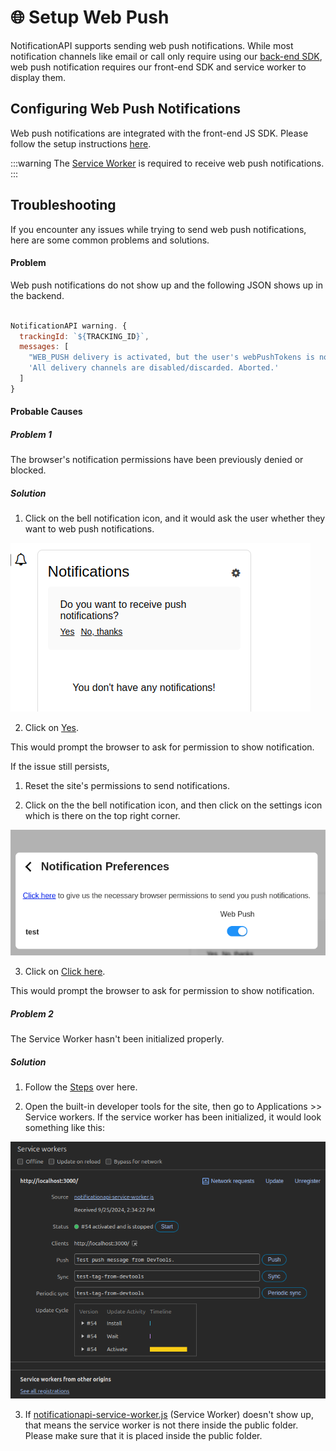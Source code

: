 # 🌐 Setup Web Push

NotificationAPI supports sending web push notifications. While most notification channels like email or call only require using our [back-end SDK](../quick-start/send-a-notification), web push notification requires our front-end SDK and service worker to display them.

## Configuring Web Push Notifications

Web push notifications are integrated with the front-end JS SDK. Please follow the setup instructions [here](../reference/js-client#setup).

:::warning
The [Service Worker](../reference/js-client.md#service-worker-setup) is required to receive web push notifications.
:::

## Troubleshooting

If you encounter any issues while trying to send web push notifications, here are some common problems and solutions.

#### Problem

Web push notifications do not show up and the following JSON shows up in the backend.

```JavaScript

NotificationAPI warning. {
  trackingId: `${TRACKING_ID}`,
  messages: [
    "WEB_PUSH delivery is activated, but the user's webPushTokens is not provided. Discarding WEB_PUSH.",
    'All delivery channels are disabled/discarded. Aborted.'
  ]
}

```

#### Probable Causes

##### Problem 1

The browser's notification permissions have been previously denied or blocked.

##### Solution

1. Click on the bell notification icon, and it would ask the user whether they want to web push notifications.

![notification icon](image.png)

2. Click on <u>Yes</u>.

This would prompt the browser to ask for permission to show notification.

If the issue still persists,

1. Reset the site's permissions to send notifications.

2. Click on the the bell notification icon, and then click on the settings icon which is there on the top right corner.

![notification preferences](image-1.png)

3. Click on <u>Click here</u>.

This would prompt the browser to ask for permission to show notification.

##### Problem 2

The Service Worker hasn't been initialized properly.

##### Solution

1. Follow the [Steps](../reference/js-client.md#service-worker-setup) over here.

2. Open the built-in developer tools for the site, then go to Applications >> Service workers. If the service worker has been initialized, it would look something like this:

![dev tools](image-2.png)

3. If <u>notificationapi-service-worker.js</u> (Service Worker) doesn't show up, that means the service worker is not there inside the public folder. Please make sure that it is placed inside the public folder.
